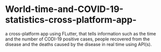 # World-time-and-COVID-19-statistics-cross-platform-app-
a cross-platform app using FLutter, that tells information such as the time and the number of CODI-19 positive cases, people recovered from the disease and the deaths caused by the disease in real time using API(s).
